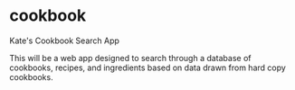 # cookbook
Kate's Cookbook Search App

This will be a web app designed to search through a database of cookbooks, recipes, and ingredients 
based on data drawn from hard copy cookbooks. 
